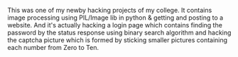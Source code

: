 This was one of my newby hacking projects of my college.
It contains image processing using PIL/Image lib in python & getting and posting to a website.
And it's actually hacking a login page which contains finding the password by the status response using binary search algorithm and hacking the captcha picture which is formed by 
sticking smaller pictures containing each number from Zero to Ten.
